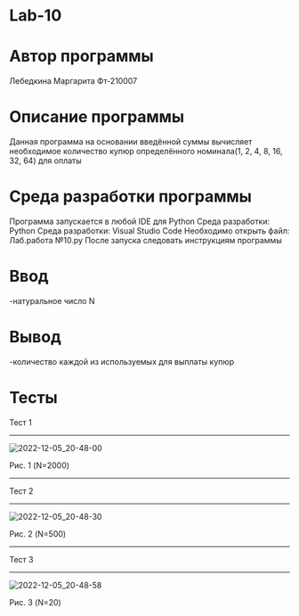 # Lab-10
# Автор программы
Лебедкина Маргарита Фт-210007
# Описание программы
Данная программа на основании введённой суммы вычисляет необходимое количество купюр определённого номинала(1, 2, 4, 8, 16, 32, 64) для оплаты
# Среда разработки программы
Программа запускается в любой IDE для Python
Среда разработки: Python
Среда разработки: Visual Studio Code
Необходимо открыть файл: Лаб.работа №10.py
После запуска следовать инструкциям программы
# Ввод
-натуральное число N
# Вывод
-количество каждой из используемых для выплаты купюр

# Тесты
Тест 1
___
![2022-12-05_20-48-00](https://user-images.githubusercontent.com/113675455/205682485-5bf96cde-7723-4cfd-9c4a-02e60df1425e.png)

Рис. 1 (N=2000)

___
Тест 2
___
![2022-12-05_20-48-30](https://user-images.githubusercontent.com/113675455/205682600-4021477d-1cd2-4f7e-b96b-b10280fd7c0e.png)

Рис. 2 (N=500)

___
Тест 3
___
![2022-12-05_20-48-58](https://user-images.githubusercontent.com/113675455/205682709-662b1add-3fcd-4245-85cb-5fe95b7d102d.png)

Рис. 3 (N=20)

